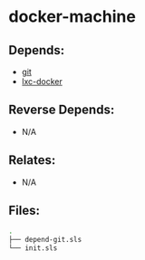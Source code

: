 # docker-machine

## Depends:

  -  [git](/salt/git)
  -  [lxc-docker](/salt/lxc-docker)

## Reverse Depends:

  -  N/A

## Relates:

  -  N/A

## Files:

```bash
.
├── depend-git.sls
└── init.sls
```
